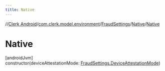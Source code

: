 ```yaml
---
title: Native
---
```

//[Clerk Android](../../../../index.html)/[com.clerk.model.environment](../../index.html)/[FraudSettings](../index.html)/[Native](index.html)/[Native](-native.html)



# Native



[androidJvm]\
constructor(deviceAttestationMode: [FraudSettings.DeviceAttestationMode](../-device-attestation-mode/index.html))




